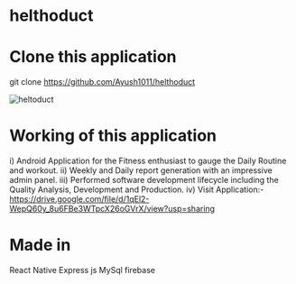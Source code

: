 # helthoduct

# Clone this application
git clone https://github.com/Ayush1011/helthoduct


![heltoduct](https://media-exp1.licdn.com/dms/image/C512DAQFh63iwpRRTUQ/profile-treasury-image-shrink_480_480/0/1601802893813?e=1607864400&v=beta&t=Jh-ISXSn63xAXLQ9k_PouhGQYRfB0KBRcag1SrHqomc)


# Working of this application

i)   Android Application for the Fitness enthusiast to gauge the Daily Routine and workout.
ii)  Weekly and Daily report generation with an impressive admin panel.
iii) Performed software development lifecycle including the Quality Analysis, Development and Production.
iv)  Visit Application:-https://drive.google.com/file/d/1qEl2-WepQ60y_8u6FBe3WTpcX26oGVrX/view?usp=sharing  


# Made in
React Native
Express js
MySql
firebase






